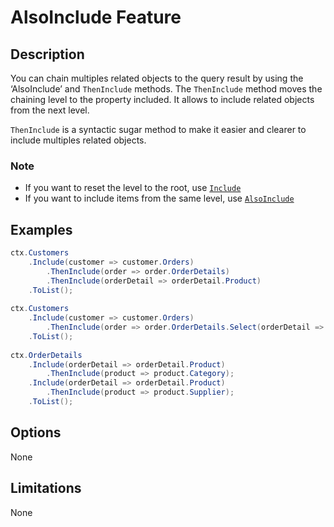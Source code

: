 
# AlsoInclude Feature

## Description
You can chain multiples related objects to the query result by using the ‘AlsoInclude’ and `ThenInclude` methods. The `ThenInclude` method moves the chaining level to the property included. It allows to include related objects from the next level.

`ThenInclude` is a syntactic sugar method to make it easier and clearer to include multiples related objects.

### Note
- If you want to reset the level to the root, use [`Include`](/include)
- If you want to include items from the same level, use [`AlsoInclude`](/also-include)

## Examples
```csharp
ctx.Customers
	.Include(customer => customer.Orders)
		.ThenInclude(order => order.OrderDetails)
		.ThenInclude(orderDetail => orderDetail.Product)
	.ToList();
	
ctx.Customers
	.Include(customer => customer.Orders)
		.ThenInclude(order => order.OrderDetails.Select(orderDetail => orderDetail.Product);
	.ToList();
	
ctx.OrderDetails
	.Include(orderDetail => orderDetail.Product)
		.ThenInclude(product => product.Category);
	.Include(orderDetail => orderDetail.Product)
		.ThenInclude(product => product.Supplier);
	.ToList();
```

## Options
None

## Limitations
None

